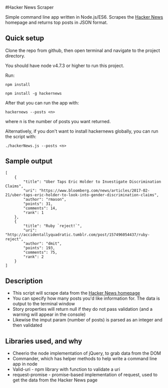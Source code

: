 #Hacker News Scraper

Simple command line app written in Node.js/ES6. Scrapes the [Hacker News](https://news.ycombinator.com/) homepage and returns top posts in JSON format.

## Quick setup

Clone the repo from github, then open terminal and navigate to the project directory.

You should have node v4.7.3 or higher to run this project.

Run:

`npm install`

`npm install -g hackernews`

After that you can run the app with:

`hackernews --posts <n>`

where n is the number of posts you want returned.

Alternatively, if you don't want to install hackernews globally, you can run the script with:

`./hackerNews.js --posts <n>`

## Sample output
```
[
    {
        "title": "Uber Taps Eric Holder to Investigate Discrimination Claims",
        "uri": "https://www.bloomberg.com/news/articles/2017-02-21/uber-taps-eric-holder-to-look-into-gender-discrimination-claims",
        "author": "rmason",
        "points": 31,
        "comments": 14,
        "rank": 1
    },
    {
        "title": "Ruby `reject!`",
        "uri": "http://accidentallyquadratic.tumblr.com/post/157496054437/ruby-reject",
        "author": "dmit",
        "points": 193,
        "comments": 75,
        "rank": 2
    }
]
```

## Description

- This script will scrape data from the [Hacker News homepage](https://news.ycombinator.com/)
- You can specify how many posts you'd like information for. The data is output to the terminal window
- Story properties will return null if they do not pass validation (and a warning will appear in the console)
- Likewise the imput param (number of posts) is parsed as an integer and then validated

## Libraries used, and why
- Cheerio the node implementation of jQuery, to grab data from the DOM
- Commander, which has helper methods to help write a command line app in node
- Valid-uri - npm library with function to validate a uri
- request-promise - promise-based implementation of request, used to get the data from the Hacker News page
